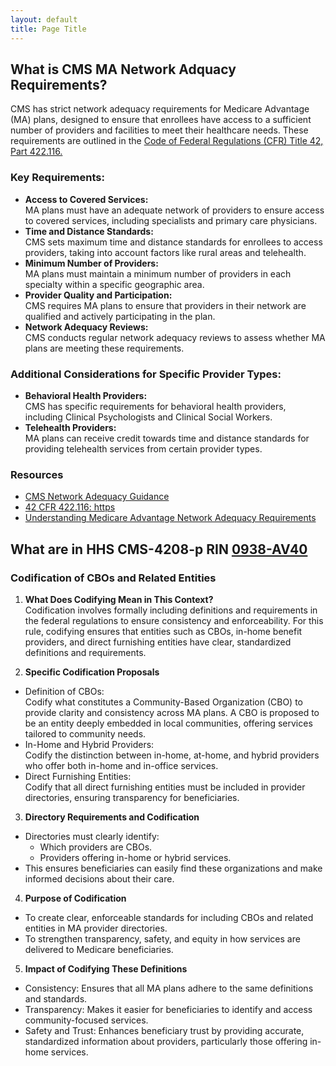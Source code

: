 ```yaml
---
layout: default
title: Page Title
---
```


## What is CMS MA Network Adquacy Requirements?
CMS has strict network adequacy requirements for Medicare Advantage (MA) plans, designed to ensure that enrollees have access to a sufficient number of providers and 
facilities to meet their healthcare needs. These requirements are outlined in the [Code of Federal Regulations (CFR) Title 42, Part 422.116.](https://www.ecfr.gov/current/title-42/chapter-IV/subchapter-B/part-422/subpart-C/section-422.116)

### Key Requirements:
- **Access to Covered Services:**  
MA plans must have an adequate network of providers to ensure access to covered services, including specialists and primary care physicians.   
- **Time and Distance Standards:**  
CMS sets maximum time and distance standards for enrollees to access providers, taking into account factors like rural areas and telehealth.   
- **Minimum Number of Providers:**  
MA plans must maintain a minimum number of providers in each specialty within a specific geographic area.   
- **Provider Quality and Participation:**  
CMS requires MA plans to ensure that providers in their network are qualified and actively participating in the plan.   
- **Network Adequacy Reviews:**  
CMS conducts regular network adequacy reviews to assess whether MA plans are meeting these requirements.   

### Additional Considerations for Specific Provider Types:

- **Behavioral Health Providers:**  
CMS has specific requirements for behavioral health providers, including Clinical Psychologists and Clinical Social Workers.   
- **Telehealth Providers:**  
MA plans can receive credit towards time and distance standards for providing telehealth services from certain provider types.  

### Resources
- [CMS Network Adequacy Guidance](https://www.cms.gov/medicare/health-drug-plans/network-adequacy)
- [42 CFR 422.116: https](//www.ecfr.gov/current/title-42/chapter-IV/subchapter-B/part-422)
- [Understanding Medicare Advantage Network Adequacy Requirements](https://www.cms.gov/medicare/health-drug-plans/network-adequacy)


## What are in HHS CMS-4208-p RIN [0938-AV40 ](https://www.govinfo.gov/content/pkg/FR-2024-12-10/pdf/2024-27939.pdf)

### Codification of CBOs and Related Entities
1. **What Does Codifying Mean in This Context?**  
Codification involves formally including definitions and requirements in the federal regulations to ensure consistency and enforceability. For this rule, codifying ensures that entities such as CBOs, in-home benefit providers, and direct furnishing entities have clear, standardized definitions and requirements.

2. **Specific Codification Proposals**  
- Definition of CBOs:  
Codify what constitutes a Community-Based Organization (CBO) to provide clarity and consistency across MA plans. A CBO is proposed to be an entity deeply embedded in local communities, offering services tailored to community needs.
- In-Home and Hybrid Providers:  
Codify the distinction between in-home, at-home, and hybrid providers who offer both in-home and in-office services.
- Direct Furnishing Entities:  
Codify that all direct furnishing entities must be included in provider directories, ensuring transparency for beneficiaries.

3. **Directory Requirements and Codification**
- Directories must clearly identify:
  - Which providers are CBOs.  
  - Providers offering in-home or hybrid services.
- This ensures beneficiaries can easily find these organizations and make informed decisions about their care.

4. **Purpose of Codification**
- To create clear, enforceable standards for including CBOs and related entities in MA provider directories.
- To strengthen transparency, safety, and equity in how services are delivered to Medicare beneficiaries.

5. **Impact of Codifying These Definitions**
- Consistency: Ensures that all MA plans adhere to the same definitions and standards.
- Transparency: Makes it easier for beneficiaries to identify and access community-focused services.
- Safety and Trust: Enhances beneficiary trust by providing accurate, standardized information about providers, particularly those offering in-home services.